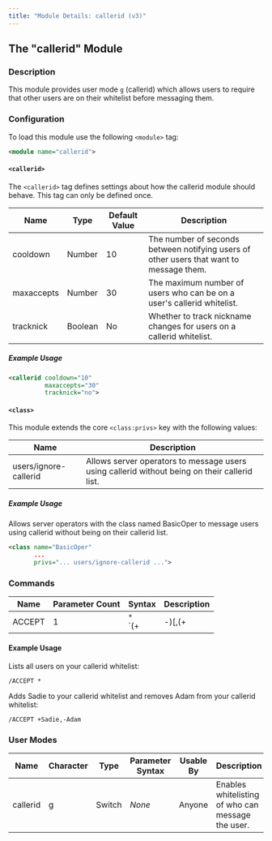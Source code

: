 ```yaml
---
title: "Module Details: callerid (v3)"
---
```


## The "callerid" Module

### Description

This module provides user mode `g` (callerid) which allows users to require that other users are on their whitelist before messaging them.

### Configuration

To load this module use the following `<module>` tag:

```xml
<module name="callerid">
```

#### `<callerid>`

The `<callerid>` tag defines settings about how the callerid module should behave. This tag can only be defined once.

Name         | Type    | Default Value | Description
------------ | ------- | ------------- | -----------
cooldown     | Number  | 10            | The number of seconds between notifying users of other users that want to message them.
maxaccepts   | Number  | 30            | The maximum number of users who can be on a user's callerid whitelist.
tracknick    | Boolean | No            | Whether to track nickname changes for users on a callerid whitelist.

##### Example Usage

```xml
<callerid cooldown="10"
          maxaccepts="30"
          tracknick="no">
```

#### `<class>`

This module extends the core `<class:privs>` key with the following values:

Name                  | Description
--------------------- | -----------
users/ignore-callerid | Allows server operators to message users using callerid without being on their callerid list.

##### Example Usage

Allows server operators with the class named BasicOper to message users using callerid without being on their callerid list.

```xml
<class name="BasicOper"
       ...
       privs="... users/ignore-callerid ...">
```

### Commands

Name    | Parameter Count | Syntax                                      | Description
------- | --------------- | ------------------------------------------- | -----------
ACCEPT  | 1               | `*`<br>`(+|-)<nickname>[,(+|-)<nickname>]+` | Allows users to add, remove, and view the users on their callerid whitelist.

#### Example Usage

Lists all users on your callerid whitelist:

```plaintext
/ACCEPT *
```

Adds Sadie to your callerid whitelist and removes Adam from your callerid whitelist:

```plaintext
/ACCEPT +Sadie,-Adam
```

### User Modes

Name     | Character | Type   | Parameter Syntax | Usable By | Description
-------- | --------- | ------ | ---------------- | --------- | -----------
callerid | g         | Switch | *None*           | Anyone    | Enables whitelisting of who can message the user.
